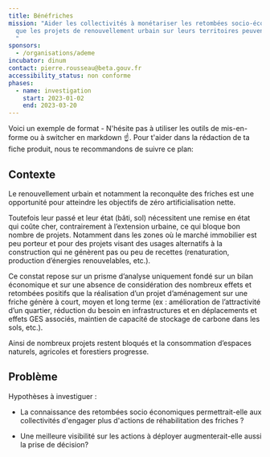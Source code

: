 ```yaml
---
title: Bénéfriches
mission: "Aider les collectivités à monétariser les retombées socio-économiques
  que les projets de renouvellement urbain sur leurs territoires peuvent générer
  "
sponsors:
  - /organisations/ademe
incubator: dinum
contact: pierre.rousseau@beta.gouv.fr
accessibility_status: non conforme
phases:
  - name: investigation
    start: 2023-01-02
    end: 2023-03-20
---
```

Voici un exemple de format  - N'hésite pas à utiliser les outils de mis-en-forme ou à switcher en markdown ☝️.
Pour t'aider dans la rédaction de ta fiche produit, nous te recommandons de suivre ce plan: 

## Contexte

Le renouvellement urbain et notamment la reconquête des friches est une opportunité pour atteindre les objectifs de zéro artificialisation nette.

Toutefois leur passé et leur état (bâti, sol) nécessitent une remise en état qui coûte cher, contrairement à l’extension urbaine, ce qui bloque bon nombre de projets. Notamment dans les zones où le marché immobilier est peu porteur et pour des projets visant des usages alternatifs à la construction qui ne génèrent pas ou peu de recettes (renaturation, production d’énergies renouvelables, etc.).

Ce constat repose sur un prisme d’analyse uniquement fondé sur un bilan économique et sur une absence de considération des nombreux effets et retombées positifs que la réalisation d’un projet d’aménagement sur une friche génère à court, moyen et long terme (ex : amélioration de l’attractivité d’un quartier, réduction du besoin en infrastructures et en déplacements et effets GES associés, maintien de capacité de stockage de carbone dans les sols, etc.).

Ainsi de nombreux projets restent bloqués et la consommation d’espaces naturels, agricoles et forestiers progresse.



## Problème

Hypothèses à investiguer :

* La connaissance des retombées socio économiques permettrait-elle aux collectivités d'engager plus d'actions de réhabilitation des friches ? 


* U﻿ne meilleure visibilité sur les actions à déployer augmenterait-elle aussi la prise de décision?